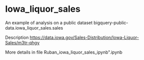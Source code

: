 # Iowa_liquor_sales
An example of analysis on a public dataset bigquery-public-data.iowa_liquor_sales.sales


Description https://data.iowa.gov/Sales-Distribution/Iowa-Liquor-Sales/m3tr-qhgy


More details in file Ruban_iowa_liquor_sales_ipynb".ipynb
